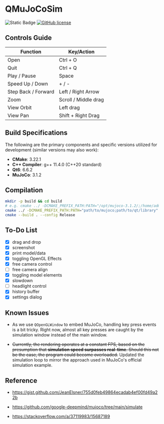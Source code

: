 # QMuJoCoSim

![Static Badge](https://img.shields.io/badge/std-c%2B%2B20-blue)
[![GitHub license](https://img.shields.io/badge/license-MIT-blue.svg)](https://raw.githubusercontent.com/hesic73/PictureConverter/master/LICENSE)

## Controls Guide

| Function            | Key/Action           |
| ------------------- | -------------------- |
| Open                | Ctrl + O             |
| Quit                | Ctrl + Q             |
| Play / Pause        | Space                |
| Speed Up / Down     | + / -                |
| Step Back / Forward | Left / Right Arrow   |
| Zoom                | Scroll / Middle drag |
| View Orbit          | Left drag            |
| View Pan            | Shift + Right Drag   |

## Build Specifications

The following are the primary components and specific versions utilized for development (similar versions may also work):

- **CMake**: 3.22.1
- **C++ Compiler**: g++ 11.4.0 (C++20 standard)
- **Qt6**: 6.6.2
- **MuJoCo**: 3.1.2


## Compilation

```bash
mkdir -p build && cd build
# e.g. cmake ../ -DCMAKE_PREFIX_PATH:PATH="/opt/mujoco-3.1.2/;/home/admin1/Qt/6.6.2/gcc_64/"
cmake ../ -DCMAKE_PREFIX_PATH:PATH="path/to/mujoco;path/to/qt/library"
cmake --build . --config Release
```

## To-Do List

- [x] drag and drop
- [x] screenshot
- [x] print model/data
- [x] toggling OpenGL Effects
- [x] free camera control
- [ ] free camera align
- [x] toggling model elements
- [x] slowdown
- [ ] headlight control
- [x] history buffer
- [x] settings dialog

## Known Issues

- As we use `QOpenGLWindow` to embed MuJoCo, handling key press events is a bit tricky. Right now, almost all key presses are caught by the simulation window instead of the main window.

- ~~Currently, the rendering operates at a constant FPS, based on the presumption that **simulation speed surpasses real-time**. Should this not be the case, the program could become overloaded.~~ Updated the simulation loop to mirror the approach used in MuJoCo's official simulation example.

## Reference

- https://gist.github.com/JeanElsner/755d0feb49864ecadab4ef00fd49a22b

- https://github.com/google-deepmind/mujoco/tree/main/simulate

- https://stackoverflow.com/a/37119983/15687189